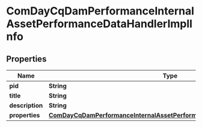 
# ComDayCqDamPerformanceInternalAssetPerformanceDataHandlerImplInfo

## Properties
Name | Type | Description | Notes
------------ | ------------- | ------------- | -------------
**pid** | **String** |  |  [optional]
**title** | **String** |  |  [optional]
**description** | **String** |  |  [optional]
**properties** | [**ComDayCqDamPerformanceInternalAssetPerformanceDataHandlerImplProperties**](ComDayCqDamPerformanceInternalAssetPerformanceDataHandlerImplProperties.md) |  |  [optional]




